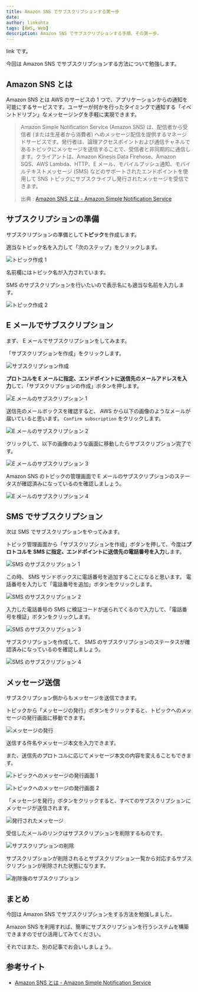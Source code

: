 ```yaml
---
title: Amazon SNS でサブスクリプションする第一歩
date: 
author: linkohta
tags: [AWS, Web]
description: Amazon SNS でサブスクリプションする手順、その第一歩。
---
```


link です。

今回は Amazon SNS でサブスクリプションする方法について勉強します。

## Amazon SNS とは

Amazon SNS とは AWS のサービスの 1 つで、アプリケーションからの通知を可能にするサービスです。ユーザーが何かを行ったタイミングで通知する「イベントドリブン」なメッセージングを手軽に実現できます。

>Amazon Simple Notification Service (Amazon SNS) は、配信者から受信者 (または生産者から消費者) へのメッセージ配信を提供するマネージドサービスです。発行者は、論理アクセスポイントおよび通信チャネルであるトピックにメッセージを送信することで、受信者と非同期的に通信します。クライアントは、Amazon Kinesis Data Firehose、Amazon SQS、AWS Lambda、HTTP、E メール、モバイルプッシュ通知、モバイルテキストメッセージ (SMS) などのサポートされたエンドポイントを使用して SNS トピックにサブスクライブし発行されたメッセージを受信できます。
>
>出典 : [Amazon SNS とは - Amazon Simple Notification Service](https://docs.aws.amazon.com/ja_jp/sns/latest/dg/welcome.html)

## サブスクリプションの準備

サブスクリプションの準備として**トピック**を作成します。

適当なトピック名を入力して「次のステップ」をクリックします。

![トピック作成 1](images\2022-05-06_21h26_01.png)

名前欄にはトピック名が入力されています。

SMS のサブスクリプションを行いたいので表示名にも適当な名前を入力します。

![トピック作成 2](images\2022-05-06_21h27_51.png)

## E メールでサブスクリプション

まず、 E メールでサブスクリプションをしてみます。

「サブスクリプションを作成」をクリックします。

![サブスクリプション作成](images\2022-05-06_21h28_38.png)

**プロトコルを E メールに指定、エンドポイントに送信先のメールアドレスを入力**して、「サブスクリプションの作成」ボタンを押します。

![E メールのサブスクリプション 1](images\2022-05-06_22h29_49.png)

送信先のメールボックスを確認すると、 AWS から以下の画像のようなメールが届いていると思います。 `Confirm subscription` をクリックします。

![E メールのサブスクリプション 2](images\2022-05-06_22h30_33.png)

クリックして、以下の画像のような画面に移動したらサブスクリプション完了です。

![E メールのサブスクリプション 3](images\2022-05-06_22h30_48.png)

Amazon SNS のトピックの管理画面で E メールのサブスクリプションのステータスが確認済みになっているのを確認しましょう。

![E メールのサブスクリプション 4](images\2022-05-06_22h31_06.png)

## SMS でサブスクリプション

次は SMS でサブスクリプションをやってみます。

トピック管理画面から「サブスクリプションを作成」ボタンを押して、今度は**プロトコルを SMS に指定、エンドポイントに送信先の電話番号を入力**します。

![SMS のサブスクリプション 1](images\2022-05-06_22h33_04.png)

この時、 SMS サンドボックスに電話番号を追加することになると思います。
電話番号を入力して「電話番号を追加」ボタンをクリックします。

![SMS のサブスクリプション 2](images\2022-05-06_22h32_02.png)

入力した電話番号の SMS に検証コードが送られてくるので入力して、「電話番号を検証」ボタンをクリックします。

![SMS のサブスクリプション 3](images\2022-05-06_22h32_36.png)

サブスクリプションを作成して、 SMS のサブスクリプションのステータスが確認済みになっているのを確認しましょう。

![SMS のサブスクリプション 4](images\2022-05-06_22h33_35.png)

## メッセージ送信

サブスクリプション側からもメッセージを送信できます。

トピックから「メッセージの発行」ボタンをクリックすると、トピックへのメッセージの発行画面に移動できます。

![メッセージの発行](images/2022-05-10_11h47_09.png)

送信する件名やメッセージ本文を入力できます。

また、送信先のプロトコルに応じてメッセージ本文の内容を変えることもできます。

![トピックへのメッセージの発行画面 1](images/2022-05-10_12h01_39.png)

![トピックへのメッセージの発行画面 2](images/2022-05-10_12h01_11.png)

「メッセージを発行」ボタンをクリックすると、すべてのサブスクリプションにメッセージが送信されます。

![発行されたメッセージ](images/2022-05-10_12h02_33.png)

受信したメールのリンクはサブスクリプションを削除するものです。

![サブスクリプションの削除](images/2022-05-10_12h02_38.png)

サブスクリプションが削除されるとサブスクリプション一覧から対応するサブスクリプションが削除された状態になります。

![削除後のサブスクリプション](images/2022-05-10_17h08_52.png)

## まとめ

今回は Amazon SNS でサブスクリプションをする方法を勉強しました。

Amazon SNS を利用すれば、簡単にサブスクリプションを行うシステムを構築できますのでぜひ活用してみてください。

それではまた、別の記事でお会いしましょう。

## 参考サイト

- [Amazon SNS とは - Amazon Simple Notification Service](https://docs.aws.amazon.com/ja_jp/sns/latest/dg/welcome.html)